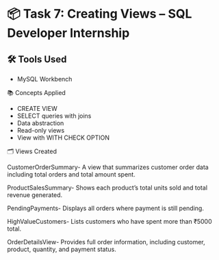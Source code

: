 
# 📦 Task 7: Creating Views – SQL Developer Internship

## 🛠 Tools Used
- MySQL Workbench

 📚 Concepts Applied
- CREATE VIEW
- SELECT queries with joins
- Data abstraction
- Read-only views
- View with WITH CHECK OPTION

🗂 Views Created

 CustomerOrderSummary-
A view that summarizes customer order data including total orders and total amount spent.

 ProductSalesSummary-
Shows each product’s total units sold and total revenue generated.

 PendingPayments-
Displays all orders where payment is still pending.

 HighValueCustomers-
Lists customers who have spent more than ₹5000 total.

 OrderDetailsView-
Provides full order information, including customer, product, quantity, and payment status.

